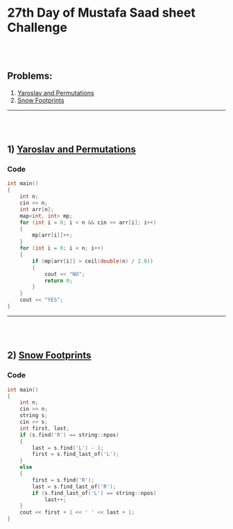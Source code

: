 # 27th Day of Mustafa Saad sheet Challenge

<br><br>

## Problems:

1. [Yaroslav and Permutations](http://codeforces.com/contest/296/problem/A)
2. [Snow Footprints](http://codeforces.com/contest/298/problem/A)

<hr>

<br><br>

## 1) [Yaroslav and Permutations](http://codeforces.com/contest/296/problem/A)

### Code

```cpp
int main()
{
    int n;
    cin >> n;
    int arr[n];
    map<int, int> mp;
    for (int i = 0; i < n && cin >> arr[i]; i++)
    {
        mp[arr[i]]++;
    }
    for (int i = 0; i < n; i++)
    {
        if (mp[arr[i]] > ceil(double(n) / 2.0))
        {
            cout << "NO";
            return 0;
        }
    }
    cout << "YES";
}
```

<hr>

<br><br>

## 2) [Snow Footprints](http://codeforces.com/contest/298/problem/A)



### Code

```cpp
int main()
{
    int n;
    cin >> n;
    string s;
    cin >> s;
    int first, last;
    if (s.find('R') == string::npos)
    {
        last = s.find('L') - 1;
        first = s.find_last_of('L');
    }
    else
    {
        first = s.find('R');
        last = s.find_last_of('R');
        if (s.find_last_of('L') == string::npos)
            last++;
    }
    cout << first + 1 << ' ' << last + 1;
}
```